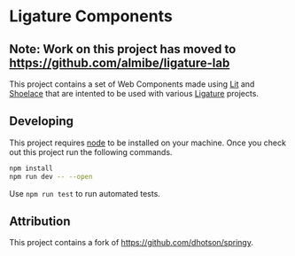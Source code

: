 # Ligature Components

## Note: Work on this project has moved to https://github.com/almibe/ligature-lab

This project contains a set of Web Components made using [Lit](https://lit.dev) and [Shoelace](https://shoelace.style) that are intented to be used with various [Ligature](https://ligature.dev) projects.

## Developing

This project requires [node](https://nodejs.org/en/download/) to be installed on your machine.
Once you check out this project run the following commands.

```bash
npm install
npm run dev -- --open
```

Use `npm run test` to run automated tests.

## Attribution

This project contains a fork of https://github.com/dhotson/springy.
